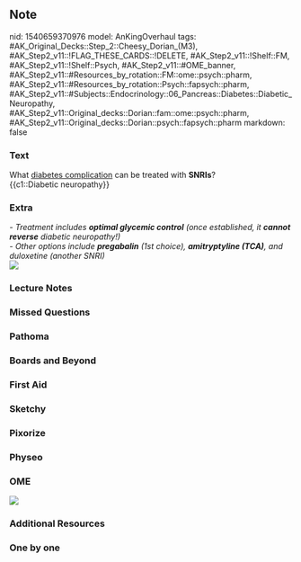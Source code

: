 ## Note
nid: 1540659370976
model: AnKingOverhaul
tags: #AK_Original_Decks::Step_2::Cheesy_Dorian_(M3), #AK_Step2_v11::!FLAG_THESE_CARDS::!DELETE, #AK_Step2_v11::!Shelf::FM, #AK_Step2_v11::!Shelf::Psych, #AK_Step2_v11::#OME_banner, #AK_Step2_v11::#Resources_by_rotation::FM::ome::psych::pharm, #AK_Step2_v11::#Resources_by_rotation::Psych::fapsych::pharm, #AK_Step2_v11::#Subjects::Endocrinology::06_Pancreas::Diabetes::Diabetic_Neuropathy, #AK_Step2_v11::Original_decks::Dorian::fam::ome::psych::pharm, #AK_Step2_v11::Original_decks::Dorian::psych::fapsych::pharm
markdown: false

### Text
<div>
  What <u>diabetes complication</u> can be treated with
  <b>SNRIs</b>?
</div>
<div>
  {{c1::Diabetic neuropathy}}
</div>

### Extra
<div>
  <i>- Treatment includes</i> <i><b>optimal glycemic
  control</b></i> <i>(</i><i>once established, it <b>cannot
  reverse</b> diabetic neuropathy!)</i>
</div>
<div>
  <i>- Other options include <b>pregabalin</b> (1st choice),
  <b>amitryptyline (TCA)</b>, and duloxetine (another SNRI)</i>
</div>
<div><img src="paste-453041740317175.jpg"></div>

### Lecture Notes


### Missed Questions


### Pathoma


### Boards and Beyond


### First Aid


### Sketchy


### Pixorize


### Physeo


### OME
<div class="ome-widget">
  <a href="https://onlinemeded.org?ref=anki"><img src=
  "_OME_AnkiFlashcards_General_7.png"></a>
</div>

### Additional Resources


### One by one

